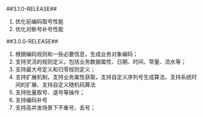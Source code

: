 ##3.1.0-RELEASE##
1. 优化前编码取号性能
2. 优化对断号补号性能

##3.0.0-RELEASE##
1.	根据编码规则和一些必要信息，生成业务对象编码；
3.	支持灵活的规则定义，包括业务数据属性、日期、时间、常量、流水等；
4.	支持最大号定义和归零规则定义；
5.	支持扩展机制，支持业务属性获取，支持自定义序列号生成算法、支持系统时间的扩展、支持自定义随机码算法
6.	支持批量取号、退号等操作；
7.	支持编码补号
7.	支持高并发场景下不重号、丢号；
